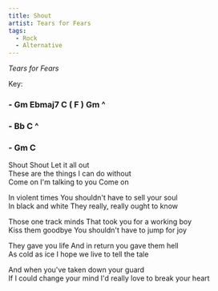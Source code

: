 ```yaml
---
title: Shout    
artist: Tears for Fears
tags: 
  - Rock
  - Alternative
---
```

*Tears for Fears*

Key: 
### - Gm Ebmaj7 C ( F ) Gm ^
### - Bb C ^
### - Gm C

 
Shout  Shout Let it all out  
These are the things I can do without  
Come on  I'm talking to you  Come on

In violent times  You shouldn't have to sell your soul  
In black and white  They really, really ought to know

Those one track minds  That took you for a working boy  
Kiss them goodbye  You shouldn't have to jump for joy  

They gave you life  And in return you gave them hell  
As cold as ice  I hope we live to tell the tale  

And when you've taken down your guard  
If I could change your mind  I'd really love to break your heart  
